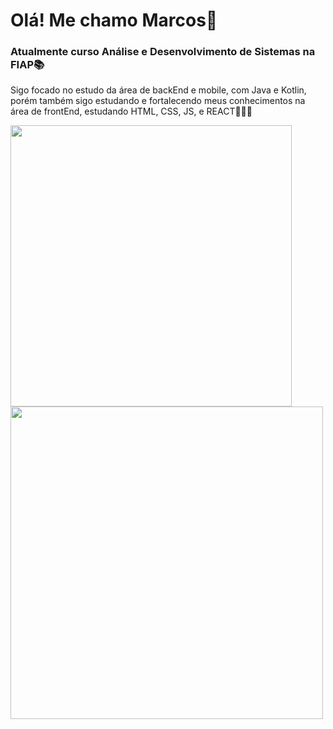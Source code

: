 <h1>Olá! Me chamo Marcos🚀</h1>

<h3>Atualmente curso Análise e Desenvolvimento de Sistemas na FIAP📚</h2>

<p>Sigo focado no estudo da área de backEnd e mobile, com Java e Kotlin, porém também 
  sigo estudando e fortalecendo meus conhecimentos na área de frontEnd, estudando HTML,
  CSS, JS, e REACT👨🏻‍💻</p>

<div>
  
  <img width="450px" src="https://github-readme-stats.vercel.app/api?username=marcosbilobram&show_icons=true&theme=blue-green"/>
  <img width="500px" src="https://github-readme-stats.vercel.app/api/top-langs/?username=marcosbilobram&layout=compact"/>
</div>
